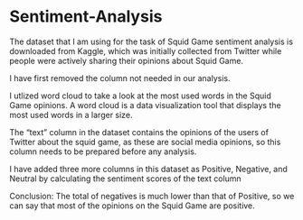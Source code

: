 # Sentiment-Analysis

The dataset that I am using for the task of Squid Game sentiment analysis is downloaded from Kaggle, which was initially collected from Twitter while people were actively sharing their opinions about Squid Game.

I have first removed the column not needed in our analysis.

I utlized word cloud to take a look at the most used words in the Squid Game opinions. A word cloud is a data visualization tool that displays the most used words in a larger size. 

The “text” column in the dataset contains the opinions of the users of Twitter about the squid game, as these are social media opinions, so this column needs to be prepared before any analysis. 

I have added three more columns in this dataset as Positive, Negative, and Neutral by calculating the sentiment scores of the text column

Conclusion:
The total of negatives is much lower than that of Positive, so we can say that most of the opinions on the Squid Game are positive.
